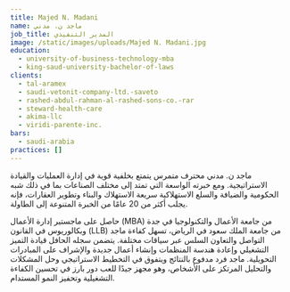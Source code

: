```yaml
---
title: Majed N. Madani
name: ماجد ن. مدني
job_title: المدير التنفيذي
image: /static/images/uploads/Majed N. Madani.jpg
education:
  - university-of-business-technology-mba
  - king-saud-university-bachelor-of-laws
clients:
  - tal-aramex
  - saudi-vetonit-company-ltd.-saveto
  - rashed-abdul-rahman-al-rashed-sons-co.-rar
  - steward-health-care
  - akima-llc
  - viridi-parente-inc.
bars:
  - saudi-arabia
practices: []
---
```

ماجد ن. مدني محترف متمرس يتمتع بخلفية قوية في إدارة العمليات والقيادة الاستراتيجية. ومع خبرته الواسعة التي تمتد إلى مختلف الصناعات بما في ذلك شبه الحكومية والضيافة والسلع الاستهلاكية سريعة الاستهلاك والبناء وتطوير العقارات، فإنه يجلب أكثر من 20 عامًا من الخبرة المتنوعة إلى الطاولة.

حاصل على ماجستير إدارة الأعمال (MBA) من جامعة الأعمال والتكنولوجيا في جدة وبكالوريوس في القانون (LLB) من جامعة الملك سعود في الرياض، تسهل كفاءة ماجد التواصل والتعاون السلس عبر سياقات مختلفة. يتضمن سجله الحافل قيادة التميز التشغيلي وإعادة هندسة المنظمات وإنشاء أعمال جديدة والإشراف على المبادرات التحويلية. ماجد فرد مدفوع بالنتائج ويتفوق في التخطيط الاستراتيجي وحل المشكلات والتحليل المرتكز على الأشخاص، وهو مجهز جيدًا للعب دور بارز في تحسين الكفاءة التشغيلية وتحفيز النمو المستدام.
